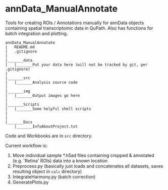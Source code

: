 # annData_ManualAnnotate

Tools for creating ROIs / Annotations manually for annData objects containing spatial transcriptomic data in QuPath. Also has functions for batch integration and plotting.

```
annData_ManualAnnotate
|	README.md
|	.gitignore
|
|_______data
|	|_______Put your data here (will not be tracked by git, per .gitignore)
|	
|_______src
|	|_______Analysis source code
|	
|_______img
|	|_______Output images go here
|
|_______Scripts
|	|_______Some helpful shell scripts
|
|
|_______Docs
	|_______InfoAboutProject.txt

```

Code and Workbooks are in `src` directory.

Current workflow is:

1) Move individual sample *.h5ad files containing cropped & annotated (e.g. 'Retina' ROIs) data into a known location
2) Preprocess.py (basically just loads and concatenates all datasets, saves resulting object in `calc` directory)
3) IntegrateHarmony.py (batch correction)
4) GeneratePlots.py
